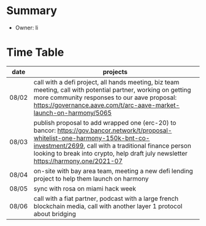 # Summary
* Owner: li

# Time Table
| date  | projects |
|---|---|
| 08/02  |  call with a defi project, all hands meeting, biz team meeting, call with potential partner, working on getting more community responses to our aave proposal: https://governance.aave.com/t/arc-aave-market-launch-on-harmony/5065  |
| 08/03  |  publish proposal to add wrapped one (erc-20) to bancor: https://gov.bancor.network/t/proposal-whitelist-one-harmony-150k-bnt-co-investment/2699, call with a traditional finance person looking to break into crypto, help draft july newsletter https://harmony.one/2021-07 |
| 08/04  |  on-site with bay area team, meeting a new defi lending project to help them launch on harmony  |
| 08/05  |  sync with rosa on miami hack week  |
| 08/06  |  call with a fiat partner, podcast with a large french blockchain media, call with another layer 1 protocol about bridging  |
